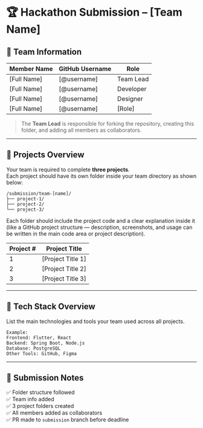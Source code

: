 # 🏆 Hackathon Submission – [Team Name]

## 👥 Team Information

| Member Name | GitHub Username | Role |
|--------------|----------------|------|
| [Full Name] | [@username] | Team Lead |
| [Full Name] | [@username] | Developer |
| [Full Name] | [@username] | Designer |
| [Full Name] | [@username] | [Role] |

> The **Team Lead** is responsible for forking the repository, creating this folder, and adding all members as collaborators.

---

## 🚀 Projects Overview

Your team is required to complete **three projects**.  
Each project should have its own folder inside your team directory as shown below:

```
/submission/team-[name]/
├── project-1/
├── project-2/
└── project-3/
```

Each folder should include the project code and a clear explanation inside it (like a GitHub project structure — description, screenshots, and usage can be written in the main code area or project description).

| Project # | Project Title | 
|------------|----------------|
| 1 | [Project Title 1] | 
| 2 | [Project Title 2] | 
| 3 | [Project Title 3] |

---

## 🧱 Tech Stack Overview

List the main technologies and tools your team used across all projects.

```
Example:
Frontend: Flutter, React  
Backend: Spring Boot, Node.js  
Database: PostgreSQL  
Other Tools: GitHub, Figma
```

---

## 🏁 Submission Notes

✅ Folder structure followed  
✅ Team info added  
✅ 3 project folders created  
✅ All members added as collaborators  
✅ PR made to `submission` branch before deadline
